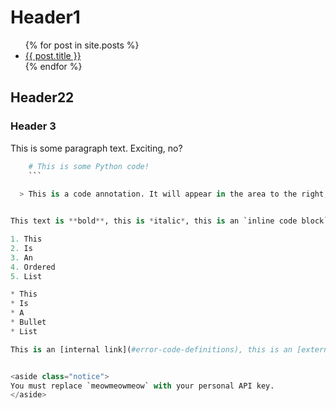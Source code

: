 # Header1

<ul>
  {% for post in site.posts %}
    <li>
      <a href="{{site.baseurl}}{{ post.url }}">{{ post.title }}</a>
    </li>
  {% endfor %}
</ul>

## Header22
### Header 3

This is some paragraph text. Exciting, no?

```python
	# This is some Python code!
	```
  
  > This is a code annotation. It will appear in the area to the right, next to the code samples.


This text is **bold**, this is *italic*, this is an `inline code block`.

1. This
2. Is
3. An
4. Ordered
5. List

* This
* Is
* A
* Bullet
* List

This is an [internal link](#error-code-definitions), this is an [external link](http://google.com).


<aside class="notice">
You must replace `meowmeowmeow` with your personal API key.
</aside>

